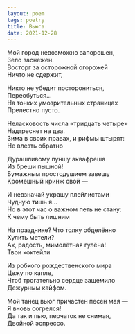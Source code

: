```yaml
---
layout: poem
tags: poetry
title: Вьюга
date: 2021-12-28
---
```


Мой город невозможно запорошен,<br>
Зело заснежен.<br>
Восторг за осторожной огорожей<br>
Ничто не сдержит,<br>

Никто не убедит посторониться,<br>
Переобуться...<br>
На тонких умозрительных страницах<br>
Прелестно пусто.<br>

Неласковость числа «тридцать четыре»<br>
Надтреснет на два.<br>
Зима в своих правах, и рифмы штырят:<br>
Не влезть обратно<br>

Дурашливому пуншу аквафреша<br>
Из бреши пышной!<br>
Бумажным простодушием завешу<br>
Кромешный кринж свой —<br>

И невзначай украшу плейлистами<br>
Чудную тишь я...<br>
Но в этот час о важном петь не стану:<br>
К чему быть лишним<br>

На празднике? Что толку обделённо<br>
Хулить метели?<br>
Ах, радость, мимолётная гулёна!<br>
Твои коктейли<br>

Из робкого рождественского мира<br>
Цежу по капле,<br>
Чтоб трогательно сердце защемило<br>
Дежурным кайфом.<br>

Мой танец вьюг причастен песен мая —<br>
Я вновь согрелся!<br>
Да так и пью, перчаток не снимая,<br>
Двойной эспрессо.
